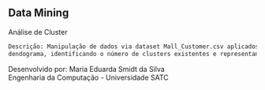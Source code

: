 ## Data Mining

Análise de Cluster

```bash
Descrição: Manipulação de dados via dataset Mall_Customer.csv aplicados na Análise de Cluster, aplicando
dendograma, identificando o número de clusters existentes e representando-os visualmente.
```
Desenvolvido por: Maria Eduarda Smidt da Silva  
Engenharia da Computação - Universidade SATC
